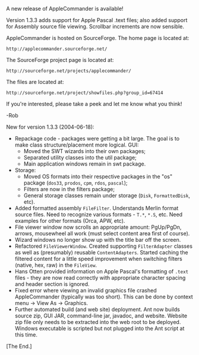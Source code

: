 A new release of AppleCommander is available!

Version 1.3.3 adds support for Apple Pascal .text files; also added support for Assembly source file viewing. Scrollbar increments are now sensible.

AppleCommander is hosted on SourceForge. The home page is located at:

    http://applecommander.sourceforge.net/

The SourceForge project page is located at:

    http://sourceforge.net/projects/applecommander/

The files are located at:

    http://sourceforge.net/project/showfiles.php?group_id=67414

If you're interested, please take a peek and let me know what you think!

-Rob

New for version 1.3.3 (2004-06-18):

* Repackage code - packages were getting a bit large. The goal is to make class structure/placement more logical. GUI:
    - Moved the SWT wizards into their own packages;
    - Separated utility classes into the util package;
    - Main application windows remain in swt package.
* Storage:
    - Moved OS formats into their respective packages in the "os" package (`dos33`, `prodos`, `cpm`, `rdos`, `pascal`);
    - Filters are now in the filters package;
    - General storage classes remain under storage (`Disk`, `FormattedDisk`, etc).
* Added formatted assembly `FileFilter`. Understands Merlin format source files. Need to recognize various formats - `T.*`, `*.S`, etc. Need examples for other formats (Orca, APW, etc).
* File viewer window now scrolls an appropriate amount: PgUp/PgDn, arrows, mousewheel all work (must select content area first of course).
* Wizard windows no longer show up with the title bar off the screen.
* Refactored `FileViewerWindow`. Created supporting `FilterAdapter` classes as well as (presumably) reusable `ContentAdapters`. Started caching the filtered content for a little speed improvement when switching filters (native, hex, raw) in the `FileView`.
* Hans Otten provided information on Apple Pascal's formatting of `.text` files - they are now read correctly with appropriate character spacing and header section is ignored.
* Fixed error where viewing an invalid graphics file crashed AppleCommander (typically was too short). This can be done by context menu -> View As -> Graphics.
* Further automated build (and web site) deployment. Ant now builds source zip, GUI JAR, command-line jar, javadoc, and website. Website zip file only needs to be extracted into the web root to be deployed. Windows executable is scripted but not plugged into the Ant script at this time.

[The End.]
